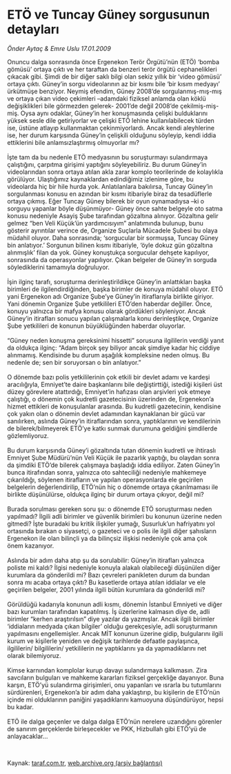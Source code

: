 # ETÖ ve Tuncay Güney sorgusunun detayları

*Önder Aytaç & Emre Uslu 17.01.2009*

<div class="taraf_structure_2col_1zq">
<div class="margen_n">



 <p>Onuncu dalga sonrasında önce Ergenekon Terör Örgütü’nün (ETÖ) ‘bomba gömüsü’ ortaya çıktı ve her taraftan da benzeri terör örgütü cephanelikleri çıkacak gibi. Şimdi de bir diğer saklı bilgi olan sekiz yıllık bir ‘video gömüsü’ ortaya çıktı. Güney’in sorgu videolarının az bir kısmı bile ‘bir kısım medyayı’ ürkütmüşe benziyor. Neymiş efendim, Güney 2008’de sorgulanmış-mış-mış ve ortaya çıkan video çekimleri –adamdaki fiziksel anlamda olan köklü değişiklikleri bile görmezden gelerek- 2001’de değil 2008’de çekilmiş-miş-miş. Oysa aynı odaklar, Güney’in her konuşmasında çelişki bulduklarını yüksek sesle dile getiriyorlar ve çelişki ETÖ lehine kullanılabilecek türden ise, üstüne atlayıp kullanmaktan çekinmiyorlardı. Ancak kendi aleyhlerine ise, her durum karşısında Güney’in çelişkili olduğunu söyleyip, kendi iddia ettiklerini bile anlamsızlaştırmış olmuyorlar mı? <br/><br/>İşte tam da bu nedenle ETÖ medyasının bu soruşturmayı sulandırmaya çalıştığını, çarpıtma girişimi yaptığını söyleyebiliriz. Bu durum Güney’in videolarından sonra ortaya atılan akla zarar komplo teorilerinde de kolaylıkla görülüyor. Ulaştığımız kaynaklardan edindiğimiz izlenime göre, bu videolarda hiç bir hile hurda yok. Anlatılanlara bakılırsa, Tuncay Güney’in sorgulanması konusu en azından bir kısmı itibariyle biraz da tesadüflerle ortaya çıkmış. Eğer Tuncay Güney bilerek bir oyun oynamadıysa –ki o sorguyu yapanlar böyle düşünmüyor- Güney önce sahte belgeyle oto satma konusu nedeniyle Asayiş Şube tarafından gözaltına alınıyor. Gözaltına gelir gelmez “ben Veli Küçük’ün yardımcısıyım” anlatımında bulunup, bunu gösterir ayrıntılar verince de, Organize Suçlarla Mücadele Şubesi bu olaya müdahil oluyor. Daha sonrasında; ‘sorgucular bir sormuşsa, Tuncay Güney bin anlatıyor.’ Sorgunun bilinen kısmı itibariyle, ‘öyle dokuz gün gözaltına alınmışlık’ filan da yok. Güney konuştukça sorgucular dehşete kapılıyor, sonrasında da operasyonlar yapılıyor. Çıkan belgeler de Güney’in sorguda söylediklerini tamamıyla doğruluyor. <br/><br/>İşin ilginç tarafı, soruşturma derinleştirildikçe Güney’in anlattıkları başka birimleri de ilgilendirdiğinden, başka birimler de konuya müdahil oluyor. ETÖ yani Ergenekon adı Organize Şube’ye Güney’in itiraflarıyla birlikte giriyor. Yani dönemin Organize Şube yetkilileri ETÖ’den haberdar değiller. Önce, konuyu yalnızca bir mafya konusu olarak gördükleri söyleniyor. Ancak Güney’in itirafları sonucu yapılan çalışmalarla konu derinleştikçe, Organize Şube yetkilileri de konunun büyüklüğünden haberdar oluyorlar. <br/><br/>“Güney neden konuşma gereksinimi hissetti” sorusuna ilgililerin verdiği yanıt da oldukça ilginç: “Adam birçok şey biliyor ancak şimdiye kadar hiç ciddiye alınmamış. Kendisinde bu durum aşağılık kompleksine neden olmuş. Bu nedenle de; sen bir soruyorsan o bin anlatıyor.” <br/><br/>O dönemde bazı polis yetkililerinin çok etkili bir devlet adamı ve kardeşi aracılığıyla, Emniyet’te daire başkanlarını bile değiştirttiği, istediği kişileri üst düzey görevlere atattırdığı, Emniyet’in hafızası olan arşivleri yok etmeye çalıştığı, o dönemin çok kudretli gazetecisinin üzerinden de, Ergenekon’a hizmet ettikleri de konuşulanlar arasında. Bu kudretli gazetecinin, kendisine çok yakın olan o dönemin devlet adamından kaynaklanan bir gücü var sanılırken, aslında Güney’in itiraflarından sonra, yaptıklarının ve kendilerinin de bilerek/bilmeyerek ETÖ’ye katkı sunmak durumuna geldiğini şimdilerde gözlemliyoruz. <br/><br/>Bu durum karşısında Güney’i gözaltında tutan dönemin kudretli ve ihtiraslı Emniyet Şube Müdürü’nün Veli Küçük ile pazarlık yaptığı, bu olaydan sonra da şimdiki ETÖ’de bilerek çalışmaya başladığı iddia ediliyor. Zaten Güney’in bunca itirafından sonra, yalnızca oto sahteciliği nedeniyle mahkemeye çıkarıldığı, söylenen itirafların ve yapılan operasyonlarda ele geçirilen belgelerin değerlendirilip, ETÖ’nün hiç o dönemde ortaya çıkarılmaması ile birlikte düşünülürse, oldukça ilginç bir durum ortaya çıkıyor, değil mi? <br/><br/>Burada sorulması gereken soru şu: o dönemde ETÖ soruşturması neden yapılmadı? İlgili adli birimler ve güvenlik birimleri bu konunun üzerine neden gitmedi? İşte buradaki bu kritik ilişkiler yumağı, Susurluk’un hafriyatını yol ortasında bırakan o siyasetçi, o gazeteci ve o polis ile ilgili diğer şahısların Ergenekon ile olan bilinçli ya da bilinçsiz ilişkisi nedeniyle çok ama çok önem kazanıyor. <br/><br/>Aslında bir adım daha atıp şu da sorulabilir: Güney’in itirafları yalnızca poliste mi kaldı? İlgisi nedeniyle konuyla alakalı olabileceği düşünülen diğer kurumlara da gönderildi mi? Bazı çevreleri panikleten durum da bundan sonra mı acaba ortaya çıktı? Bu kasetlerde ortaya atılan iddialar ve ele geçirilen belgeler, 2001 yılında ilgili bütün kurumlara da gönderildi mi? <br/><br/>Görüldüğü kadarıyla konunun adli kısmı, dönemin İstanbul Emniyeti ve diğer bazı kurumları tarafından kapatılmış. İş üzerlerine kalmasın diye de, adli birimler “kerhen araştırılsın” diye yazılar da yazmışlar. Ancak ilgili birimler ‘iddiaların medyada çıkan bilgiler’ olduğu gerekçesiyle, adli soruşturmanın yapılmasını engellemişler. Ancak MİT konunun üzerine gidip, bulgularını ilgili kurum ve kişilerle yeniden ve değişik tarihlerde defaatle paylaşınca, ilgililerin/ bilgililerin/ yetkililerin ne yaptıklarını ya da yapmadıklarını net olarak bilemiyoruz. <br/><br/>Kimse karnından komplolar kurup davayı sulandırmaya kalkmasın. Zira savcıların bulguları ve mahkeme kararları fiziksel gerçekliğe dayanıyor. Buna karşın, ETÖ’yü sulandırma girişimleri, onu yapanları ve ısrarla bu tutumlarını sürdürenleri, Ergenekon’a bir adım daha yaklaştırıp, bu kişilerin de ETÖ’nün içinde mi olduklarının paniğini yaşadıklarını kamuoyuna düşündürüyor, hepsi bu kadar. <br/><br/>ETÖ ile dalga geçenler ve dalga dalga ETÖ’nün nerelere uzandığını görenler de sanırım gerçeklerde birleşecekler ve PKK, Hizbullah gibi ETÖ’yü de anlayacaklar...</p>

<br/>


<div id="taraf_not">
</div>

</div>


</div>

Kaynak: [taraf.com.tr](http://www.taraf.com.tr:80/makale/3588.htm), [web.archive.org (arşiv bağlantısı)](http://web.archive.org/web/20090307014107/http://www.taraf.com.tr:80/makale/3588.htm)
